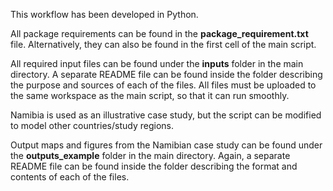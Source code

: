This workflow has been developed in Python.

All package requirements can be found in the **package_requirement.txt** file. Alternatively, they can also be found in the first cell of the main script.

All required input files can be found under the **inputs** folder in the main directory. A separate README file can be found inside the folder describing the purpose and sources of each of the files. All files must be uploaded to the same workspace as the main script, so that it can run smoothly.

Namibia is used as an illustrative case study, but the script can be modified to model other countries/study regions.

Output maps and figures from the Namibian case study can be found under the **outputs_example** folder in the main directory. Again, a separate README file can be found inside the folder describing the format and contents of each of the files.
